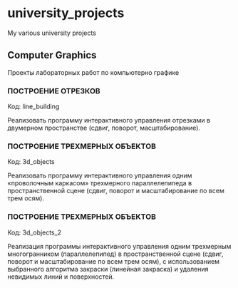 # university_projects
My various university projects

## Computer Graphics

Проекты лабораторных работ по компьютерно графике

### ПОСТРОЕНИЕ ОТРЕЗКОВ

Код: line_building

Реализовать программу интерактивного управления отрезками в двумерном пространстве
(сдвиг, поворот, масштабирование).

### ПОСТРОЕНИЕ ТРЕХМЕРНЫХ ОБЪЕКТОВ

Код: 3d_objects

Реализовать программу интерактивного управления одним «проволочным каркасом»
трехмерного параллелепипеда в пространственной сцене (сдвиг, поворот и
масштабирование по всем трем осям).

### ПОСТРОЕНИЕ ТРЕХМЕРНЫХ ОБЪЕКТОВ

Код: 3d_objects_2

Реализация программы интерактивного управления одним трехмерным
многогранником (параллелепипед) в пространственной сцене (сдвиг,
поворот и масштабирование по всем трем осям), с использованием
выбранного алгоритма закраски (линейная закраска) и удаления невидимых
линий и поверхностей.